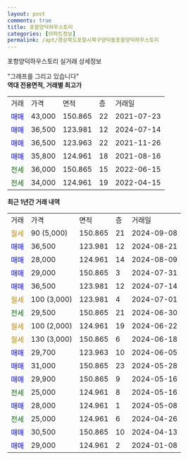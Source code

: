 ```yaml
---
layout: post
comments: true
title: 포항양덕하우스토리
categories: [아파트정보]
permalink: /apt/경상북도포항시북구양덕동포항양덕하우스토리
---
```


포항양덕하우스토리 실거래 상세정보

<script type="text/javascript">
  google.charts.load('current', {'packages':['line', 'corechart']});
  google.charts.setOnLoadCallback(drawChart);

  function drawChart() {
    var data = new google.visualization.DataTable();
    data.addColumn('date', '거래일');
    data.addColumn('number', "매매");
    data.addColumn('number', "전세");
    data.addColumn('number', "전매");

    data.addRows([[new Date(Date.parse("2024-09-08")), null, null, null], [new Date(Date.parse("2024-08-21")), 36500, null, null], [new Date(Date.parse("2024-08-09")), 28000, null, null], [new Date(Date.parse("2024-07-31")), 29000, null, null], [new Date(Date.parse("2024-07-14")), 36500, null, null], [new Date(Date.parse("2024-07-01")), null, null, null], [new Date(Date.parse("2024-06-30")), null, 29500, null], [new Date(Date.parse("2024-06-22")), null, null, null], [new Date(Date.parse("2024-06-18")), null, null, null], [new Date(Date.parse("2024-06-05")), 29700, null, null], [new Date(Date.parse("2024-05-28")), 31000, null, null], [new Date(Date.parse("2024-05-16")), 29900, null, null], [new Date(Date.parse("2024-05-16")), null, 25000, null], [new Date(Date.parse("2024-05-08")), 28000, null, null], [new Date(Date.parse("2024-04-26")), null, 25000, null], [new Date(Date.parse("2024-04-13")), 30500, null, null], [new Date(Date.parse("2024-01-08")), 29000, null, null]]);

    var options = {
      hAxis: {
        format: 'yyyy/MM/dd'
      },    
      lineWidth: 0,
      pointsVisible: true,    
      title: '최근 1년간 유형별 실거래가 분포',
      legend: { position: 'bottom' }
    };

    var formatter = new google.visualization.NumberFormat({pattern:'###,###'} );
    formatter.format(data, 1);
    formatter.format(data, 2);
    
    setTimeout(function() {
        var chart = new google.visualization.LineChart(document.getElementById('columnchart_material'));
        chart.draw(data, (options));
        document.getElementById('loading').style.display = 'none';
    }, 200);
  }
</script>


<div id="loading" style="z-index:20; display: block; margin-left: 0px">"그래프를 그리고 있습니다"</div>
<div id="columnchart_material" style="width: 95%; margin-left: 0px; display: block"></div>
<!-- contents start -->
<b>역대 전용면적, 거래별 최고가</b>
<table class="sortable">
    <tr>
      <td>거래</td>
      <td>가격</td>
      <td>면적</td>
      <td>층</td>
      <td>거래일</td>
    </tr>
        <tr>
          <td><a style="color: blue">매매</a></td>
          <td>43,000</td>
          <td>150.865</td>
          <td>22</td>
          <td>2021-07-23</td>
        </tr>            <tr>
          <td><a style="color: blue">매매</a></td>
          <td>36,500</td>
          <td>123.981</td>
          <td>12</td>
          <td>2024-07-14</td>
        </tr>            <tr>
          <td><a style="color: blue">매매</a></td>
          <td>36,500</td>
          <td>123.963</td>
          <td>22</td>
          <td>2021-11-26</td>
        </tr>            <tr>
          <td><a style="color: blue">매매</a></td>
          <td>35,800</td>
          <td>124.961</td>
          <td>18</td>
          <td>2021-08-16</td>
        </tr>        
        <tr>
              <td><a style="color: darkgreen">전세</a></td>
              <td>36,000</td>
              <td>150.865</td>
              <td>15</td>
              <td>2022-06-15</td>
            </tr>            <tr>
              <td><a style="color: darkgreen">전세</a></td>
              <td>34,000</td>
              <td>124.961</td>
              <td>19</td>
              <td>2022-04-15</td>
            </tr>        
    
</table>

<b>최근 1년간 거래 내역</b>

<table class="sortable">
    <tr>
      <td>거래</td>
      <td>가격</td>
      <td>면적</td>
      <td>층</td>
      <td>거래일</td>
    </tr>
    <tr>
      <td><a style="color: darkgoldenrod">월세</a></td>
      <td>90 (5,000)</td>
      <td>150.865</td>
      <td>21</td>
      <td>2024-09-08</td>
    </tr>          <tr>
      <td><a style="color: blue">매매</a></td>
      <td>36,500</td>
      <td>123.981</td>
      <td>12</td>
      <td>2024-08-21</td>
    </tr>          <tr>
      <td><a style="color: blue">매매</a></td>
      <td>28,000</td>
      <td>124.961</td>
      <td>14</td>
      <td>2024-08-09</td>
    </tr>          <tr>
      <td><a style="color: blue">매매</a></td>
      <td>29,000</td>
      <td>150.865</td>
      <td>3</td>
      <td>2024-07-31</td>
    </tr>          <tr>
      <td><a style="color: blue">매매</a></td>
      <td>36,500</td>
      <td>123.981</td>
      <td>12</td>
      <td>2024-07-14</td>
    </tr>          <tr>
      <td><a style="color: darkgoldenrod">월세</a></td>
      <td>100 (3,000)</td>
      <td>123.981</td>
      <td>4</td>
      <td>2024-07-01</td>
    </tr>          <tr>
      <td><a style="color: darkgreen">전세</a></td>
      <td>29,500</td>
      <td>150.865</td>
      <td>21</td>
      <td>2024-06-30</td>
    </tr>          <tr>
      <td><a style="color: darkgoldenrod">월세</a></td>
      <td>100 (2,000)</td>
      <td>124.961</td>
      <td>19</td>
      <td>2024-06-22</td>
    </tr>          <tr>
      <td><a style="color: darkgoldenrod">월세</a></td>
      <td>130 (3,000)</td>
      <td>150.865</td>
      <td>6</td>
      <td>2024-06-18</td>
    </tr>          <tr>
      <td><a style="color: blue">매매</a></td>
      <td>29,700</td>
      <td>123.963</td>
      <td>10</td>
      <td>2024-06-05</td>
    </tr>          <tr>
      <td><a style="color: blue">매매</a></td>
      <td>31,000</td>
      <td>150.865</td>
      <td>23</td>
      <td>2024-05-28</td>
    </tr>          <tr>
      <td><a style="color: blue">매매</a></td>
      <td>29,900</td>
      <td>150.865</td>
      <td>9</td>
      <td>2024-05-16</td>
    </tr>          <tr>
      <td><a style="color: darkgreen">전세</a></td>
      <td>25,000</td>
      <td>124.961</td>
      <td>8</td>
      <td>2024-05-16</td>
    </tr>          <tr>
      <td><a style="color: blue">매매</a></td>
      <td>28,000</td>
      <td>124.961</td>
      <td>1</td>
      <td>2024-05-08</td>
    </tr>          <tr>
      <td><a style="color: darkgreen">전세</a></td>
      <td>25,000</td>
      <td>124.961</td>
      <td>6</td>
      <td>2024-04-26</td>
    </tr>          <tr>
      <td><a style="color: blue">매매</a></td>
      <td>30,500</td>
      <td>150.865</td>
      <td>10</td>
      <td>2024-04-13</td>
    </tr>          <tr>
      <td><a style="color: blue">매매</a></td>
      <td>29,000</td>
      <td>124.961</td>
      <td>2</td>
      <td>2024-01-08</td>
    </tr>      </table>
<!-- contents end -->    

